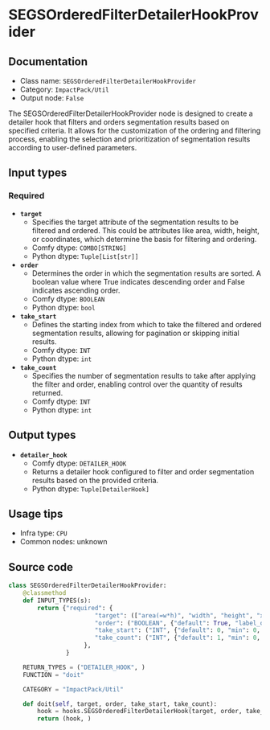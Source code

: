 # SEGSOrderedFilterDetailerHookProvider
## Documentation
- Class name: `SEGSOrderedFilterDetailerHookProvider`
- Category: `ImpactPack/Util`
- Output node: `False`

The SEGSOrderedFilterDetailerHookProvider node is designed to create a detailer hook that filters and orders segmentation results based on specified criteria. It allows for the customization of the ordering and filtering process, enabling the selection and prioritization of segmentation results according to user-defined parameters.
## Input types
### Required
- **`target`**
    - Specifies the target attribute of the segmentation results to be filtered and ordered. This could be attributes like area, width, height, or coordinates, which determine the basis for filtering and ordering.
    - Comfy dtype: `COMBO[STRING]`
    - Python dtype: `Tuple[List[str]]`
- **`order`**
    - Determines the order in which the segmentation results are sorted. A boolean value where True indicates descending order and False indicates ascending order.
    - Comfy dtype: `BOOLEAN`
    - Python dtype: `bool`
- **`take_start`**
    - Defines the starting index from which to take the filtered and ordered segmentation results, allowing for pagination or skipping initial results.
    - Comfy dtype: `INT`
    - Python dtype: `int`
- **`take_count`**
    - Specifies the number of segmentation results to take after applying the filter and order, enabling control over the quantity of results returned.
    - Comfy dtype: `INT`
    - Python dtype: `int`
## Output types
- **`detailer_hook`**
    - Comfy dtype: `DETAILER_HOOK`
    - Returns a detailer hook configured to filter and order segmentation results based on the provided criteria.
    - Python dtype: `Tuple[DetailerHook]`
## Usage tips
- Infra type: `CPU`
- Common nodes: unknown


## Source code
```python
class SEGSOrderedFilterDetailerHookProvider:
    @classmethod
    def INPUT_TYPES(s):
        return {"required": {
                        "target": (["area(=w*h)", "width", "height", "x1", "y1", "x2", "y2"],),
                        "order": ("BOOLEAN", {"default": True, "label_on": "descending", "label_off": "ascending"}),
                        "take_start": ("INT", {"default": 0, "min": 0, "max": sys.maxsize, "step": 1}),
                        "take_count": ("INT", {"default": 1, "min": 0, "max": sys.maxsize, "step": 1}),
                     },
                }

    RETURN_TYPES = ("DETAILER_HOOK", )
    FUNCTION = "doit"

    CATEGORY = "ImpactPack/Util"

    def doit(self, target, order, take_start, take_count):
        hook = hooks.SEGSOrderedFilterDetailerHook(target, order, take_start, take_count)
        return (hook, )

```
